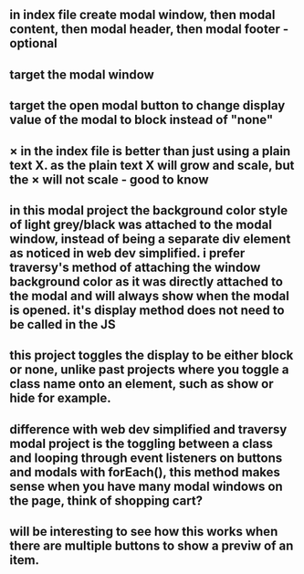 ## in index file create modal window, then modal content, then modal header, then modal footer - optional
## target the modal window
## target the open modal button to change display value of the modal to block instead of "none"
## &times; in the index file is better than just using a plain text X. as the plain text X will grow and scale, but the &times; will not scale - good to know
## in this modal project the background color style of light grey/black was attached to the modal window, instead of being a separate div element as noticed in web dev simplified. i prefer traversy's method of attaching the window background color as it was directly attached to the modal and will always show when the modal is opened. it's display method does not need to be called in the JS
## this project toggles the display to be either block or none, unlike past projects where you toggle a class name onto an element, such as show or hide for example.
## difference with web dev simplified and traversy modal project is the toggling between a class and looping through event listeners on buttons and modals with forEach(), this method makes sense when you have many modal windows on the page, think of shopping cart?
## will be interesting to see how this works when there are multiple buttons to show a previw of an item. 